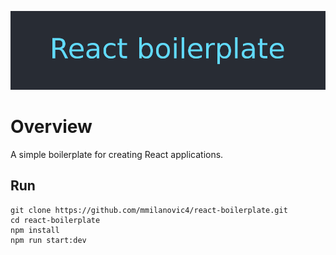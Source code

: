 <p align="center">
	<img src="public/logo.png" alt="React boilerplate">
</p>

# Overview

A simple boilerplate for creating React applications.

## Run

```
git clone https://github.com/mmilanovic4/react-boilerplate.git
cd react-boilerplate
npm install
npm run start:dev
```

